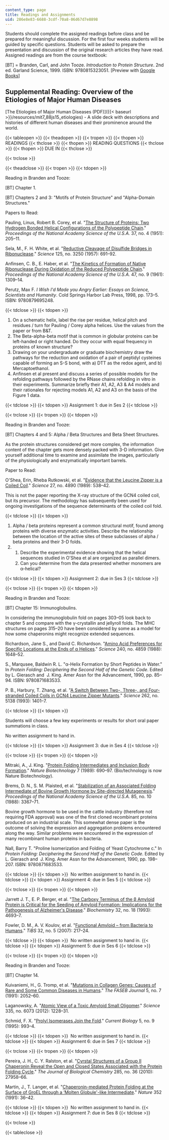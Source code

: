 ```yaml
---
content_type: page
title: Readings and Assignments
uid: 286e8e83-6688-3cdf-70a8-06d67d7e8898
---
```


Students should complete the assigned readings before class and be prepared for meaningful discussion. For the first four weeks students will be guided by specific questions. Students will be asked to prepare the presentation and discussion of the original research articles they have read. Assigned readings are from the course textbook:

\[BT\] = Branden, Carl, and John Tooze. _Introduction to Protein Structure_. 2nd ed. Garland Science, 1999. ISBN: 9780815323051. \[Preview with [Google Books](http://books.google.com/books?id=eUYWBAAAQBAJ&pg=PAfrontcover)\]

Supplemental Reading: Overview of the Etiologies of Major Human Diseases
------------------------------------------------------------------------

[The Etiologies of Major Human Diseases (PDF)]({{< baseurl >}}/resources/mit7_88js15_etiologies) - A slide deck with descriptions and histories of different human diseases and their prominence around the world.

{{< tableopen >}}
{{< theadopen >}}
{{< tropen >}}
{{< thopen >}}
READINGS
{{< thclose >}}
{{< thopen >}}
READING QUESTIONS
{{< thclose >}}
{{< thopen >}}
DUE IN
{{< thclose >}}

{{< trclose >}}

{{< theadclose >}}
{{< tropen >}}
{{< tdopen >}}


Reading in Branden and Tooze:

\[BT\] Chapter 1.

\[BT\] Chapters 2 and 3: "Motifs of Protein Structure" and "Alpha-Domain Structures."

Papers to Read:

Pauling, Linus, Robert B. Corey, et al. "[The Structure of Proteins: Two Hydrogen Bonded Helical Configurations of the Polypeptide Chain](http://dx.doi.org/10.1073/pnas.37.4.205)." _Proceedings of the National Academy Science of the U.S.A._ 37, no. 4 (1951): 205–11.

Sela, M., F. H. White, et al. "[Reductive Cleavage of Disulfide Bridges in Ribonuclease](http://dx.doi.org/10.1126/science.125.3250.691)." _Science_ 125, no. 3250 (1957): 691–92.

Anfinsen, C. B., E. Haber, et al. "[The Kinetics of Formation of Native Ribonuclease During Oxidation of the Reduced Polypeptide Chain](http://www.ncbi.nlm.nih.gov/pmc/articles/PMC223141/)." _Proceedings of the National Academy Science of the U.S.A._ 47, no. 9 (1961): 1309–14.

Perutz, Max F. _I Wish I'd Made you Angry Earlier: Essays on Science, Scientists and Humanity_. Cold Springs Harbor Lab Press, 1998, pp. 173–5. ISBN: 9780879695248.


{{< tdclose >}}
{{< tdopen >}}


1.  On a schematic helix, label the rise per residue, helical pitch and residues / turn for Pauling / Corey alpha helices. Use the values from the paper or from B&T.
2.  The Beta-alpha-beta motif that is common in globular proteins can be left-handed or right handed. Do they occur with equal frequency in proteins of known structure?
3.  Drawing on your undergraduate or graduate biochemistry draw the pathways for the reduction and oxidation of a pair of peptidyl cysteines capable of forming an S-S bond, with a) DTT as the redox agent, and b) Mercaptoethanol.
4.  Anfinsen et al present and discuss a series of possible models for the refolding pathways followed by the RNase chains refolding in vitro in their experiments. Summarize briefly their A1, A2, A3 & A4 models and their rationales for rejecting models A1, A2 and A3 on the basis of the Figure 1 data.


{{< tdclose >}}
{{< tdopen >}}
Assignment 1: due in Ses 2
{{< tdclose >}}

{{< trclose >}}
{{< tropen >}}
{{< tdopen >}}


Reading in Branden and Tooze:

\[BT\] Chapters 4 and 5: Alpha / Beta Structures and Beta Sheet Structures.

As the protein structures considered get more complex, the information content of the chapter gets more densely packed with 3-D information. Give yourself additional time to examine and assimilate the images, particularly of the physiologically and enzymatically important barrels.

Paper to Read:

O'Shea, Erin, Rheba Rutkowski, et al. "[Evidence that the Leucine Zipper is a Coiled Coil](http://dx.doi.org/10.1126/science.2911757)." _Science_ 27, no. 4890 (1989): 538–42.

This is not the paper reporting the X-ray structure of the GCN4 coiled coil, but its precursor. The methodology has subsequently been used for ongoing investigations of the sequence determinants of the coiled coil fold.


{{< tdclose >}}
{{< tdopen >}}


1.  Alpha / beta proteins represent a common structural motif, found among proteins with diverse enzymatic activities. Describe the relationship between the location of the active sites of these subclasses of alpha / beta proteins and their 3-D folds.
2.  1.  Describe the experimental evidence showing that the helical sequences studied in O'Shea et al are organized as parallel dimers.
    2.  Can you determine from the data presented whether monomers are α-helical?


{{< tdclose >}}
{{< tdopen >}}
Assignment 2: due in Ses 3
{{< tdclose >}}

{{< trclose >}}
{{< tropen >}}
{{< tdopen >}}


Reading in Branden and Tooze:

\[BT\] Chapter 15: Immunoglobulins.

In considering the immunoglobulin fold on pages 303–05 look back to chapter 5 and compare with the γ-crystallin and jellyroll folds. The MHC structures on pages 315–20 have been considered by some as a model for how some chaperonins might recognize extended sequences.

Richardson, Jane S., and David C. Richardson. "[Amino Acid Preferences for Specific Locations at the Ends of α Helices](http://dx.doi.org/10.1126/science.3381086)." _Science_ 240, no. 4859 (1988): 1648–52.

S., Marqusee, Baldwin R. L. "α-Helix Formation by Short Peptides in Water." In _Protein Folding: Deciphering the Second Half of the Genetic Code_. Edited by L. Gierasch and  J. King. Amer Assn for the Advancement, 1990, pp. 85–94. ISBN: 9780871683533.

P. B., Harbury, T. Zhang, et al. "[A Switch Between Two-, Three-, and Four-stranded Coiled Coils in GCN4 Leucine Zipper Mutants](http://www.ncbi.nlm.nih.gov/pubmed/8248779)." _Science_ 262, no. 5138 (1993): 1401–7.


{{< tdclose >}}
{{< tdopen >}}


Students will choose a few key experiments or results for short oral paper summations in class.

No written assignment to hand in.


{{< tdclose >}}
{{< tdopen >}}
Assignment 3: due in Ses 4
{{< tdclose >}}

{{< trclose >}}
{{< tropen >}}
{{< tdopen >}}


Mitraki, A., J. King. "[Protein Folding Intermediates and Inclusion Body Formation](http://www.nature.com/nbt/journal/v7/n7/abs/nbt0789-690.html)." _Nature Biotechnology_ 7 (1989): 690–97. (Bio/technology is now Nature Biotechnology).

Brems, D. N., S. M. Plaisted, et al. "[Stabilization of an Associated Folding Intermediate of Bovine Growth Hormone by Site-directed Mutagenesis](http://www.ncbi.nlm.nih.gov/pmc/articles/PMC280210/)." _Proceedings of the National Academy Science of the U.S.A._ 85, no. 10 (1988): 3367–71.

Bovine growth hormone to be used in the cattle industry (therefore not requiring FDA approval) was one of the first cloned recombinant proteins produced on an industrial scale. This somewhat dense paper is the outcome of solving the expression and aggregation problems encountered along the way. Similar problems were encountered in the expression of many recombinant human proteins in bacteria.

Nall, Barry T. "Proline Isomerization and Folding of Yeast Cytochrome c." In _Protein Folding: Deciphering the Second Half of the Genetic Code_. Edited by L. Gierasch and  J. King. Amer Assn for the Advancement, 1990, pp. 198–207. ISBN: 9780871683533.


{{< tdclose >}}
{{< tdopen >}}
 No written assignment to hand in.
{{< tdclose >}}
{{< tdopen >}}
Assignment 4: due in Ses 5
{{< tdclose >}}

{{< trclose >}}
{{< tropen >}}
{{< tdopen >}}


Jarrett J. T., E. P. Berger, et al. "[The Carboxy Terminus of the β Amyloid Protein is Critical for the Seeding of Amyloid Formation: Implications for the Pathogenesis of Alzheimer's Disease](http://www.ncbi.nlm.nih.gov/pubmed/8490014)." _Biochemistry_ 32, no. 18 (1993): 4693–7.

Fowler, D. M., A. V. Koulov, et al. "[Functional Amyloid – from Bacteria to Humans](http://dx.doi.org/10.1016/j.tibs.2007.03.003)." _TiBS_ 32, no. 5 (2007): 217–24.


{{< tdclose >}}
{{< tdopen >}}
 No written assignment to hand in.
{{< tdclose >}}
{{< tdopen >}}
Assignment 5: due in Ses 6
{{< tdclose >}}

{{< trclose >}}
{{< tropen >}}
{{< tdopen >}}


Reading in Branden and Tooze:

\[BT\] Chapter 14.

Kuivaniemi, H., G. Tromp, et al. "[Mutations in Collagen Genes: Causes of Rare and Some Common Diseases in Humans](http://www.ncbi.nlm.nih.gov/pubmed/2010058)." _The FASEB Journal_ 5, no. 7 (1991): 2052–60.

Laganowsky, A. "[Atomic View of a Toxic Amyloid Small Oligomer](http://dx.doi.org/10.1126/science.1213151)." _Science_ 335, no. 6073 (2012): 1228–31.

Schmid, F. X. "[Prolyl Isomerases Join the Fold](http://dx.doi.org/10.1016/S0960-9822(95)00197-7)." _Current Biology_ 5, no. 9 (1995): 993–4.


{{< tdclose >}}
{{< tdopen >}}
 No written assignment to hand in.
{{< tdclose >}}
{{< tdopen >}}
Assignment 6: due in Ses 7
{{< tdclose >}}

{{< trclose >}}
{{< tropen >}}
{{< tdopen >}}


Pereira, J. H., C. Y. Ralston, et al. "[Cyrstal Structures of a Group II Chaperonin Reveal the Open and Closed States Associated with the Protein Folding Cycle](http://dx.doi.org/10.1074/jbc.M110.125344)." _The Journal of Biological Chemistry_ 285, no. 36 (2010): 27958–66.

Martin, J., T. Langer, et al. "[Chaperonin-mediated Protein Folding at the Surface of GroEL through a ‘Molten Globule'-like Intermediate](http://dx.doi.org/10.1038/352036a0)." _Nature_ 352 (1991): 36–42.


{{< tdclose >}}
{{< tdopen >}}
 No written assignment to hand in.
{{< tdclose >}}
{{< tdopen >}}
Assignment 7: due in Ses 8
{{< tdclose >}}

{{< trclose >}}

{{< tableclose >}}